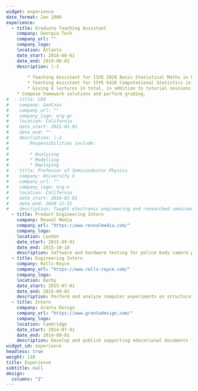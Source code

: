 ```yaml
---
widget: experience
date_format: Jan 2006
experience:
  - title: Graduate Teaching Assistant
    company: Georgia Tech
    company_url: ""
    company_logo: 
    location: Atlanta
    date_start: 2018-08-01
    date_end: 2019-06-01
    description: |-2
        
        * Teaching Assistant for ISYE 2028 Basic Statistical Maths in Fall 2018.
        * Teaching Assistant for ISYE 6416 Computational Statistics in Spring 2019.
        * Giving 6 lectures in total, in addition to tutorial sessions and office hours.
	* Compose homework solutions and perform grading.
#  - title: CEO
#    company: GenCoin
#    company_url: ""
#    company_logo: org-gc
#    location: California
#    date_start: 2021-01-01
#    date_end: ""
#    description: |-2
#        Responsibilities include:
#        
#        * Analysing
#        * Modelling
#        * Deploying
#  - title: Professor of Semiconductor Physics
#    company: University X
#    company_url: ""
#    company_logo: org-x
#    location: California
#    date_start: 2016-01-01
#    date_end: 2020-12-31
#    description: Taught electronic engineering and researched semiconductor physics.
  - title: Product Engineering Intern
    company: Reveal Media
    company_url: "https://www.revealmedia.com/"
    company_logo: 
    location: London
    date_start: 2015-09-01
    date_end: 2015-10-10
    description: Software and hardware testing for police body camera products and supporting devices. Product quality control and durability tests for camera products and batteries.
  - title: Engineering Intern
    company: Rolls-Royce
    company_url: "https://www.rolls-royce.com/"
    company_logo: 
    location: Derby
    date_start: 2015-07-01
    date_end: 2015-09-01
    description: Perform and analyze computer experiments on structural impact analysis of multiple aircraft engine fan CAD designs using Finite Elements Analysis software.
  - title: Intern
    company: Granta Design
    company_url: "https://www.grantadesign.com/"
    company_logo: 
    location: Cambridge
    date_start: 2014-07-01
    date_end: 2014-09-01
    description: Develop and publish supporting educational documents for learning material science and engineering topics. Compose introductory documents for the material engineering software designed for university students.
widget_id: experience
headless: true
weight: 110
title: Experience
subtitle: null
design:
  columns: "2"
---
```

